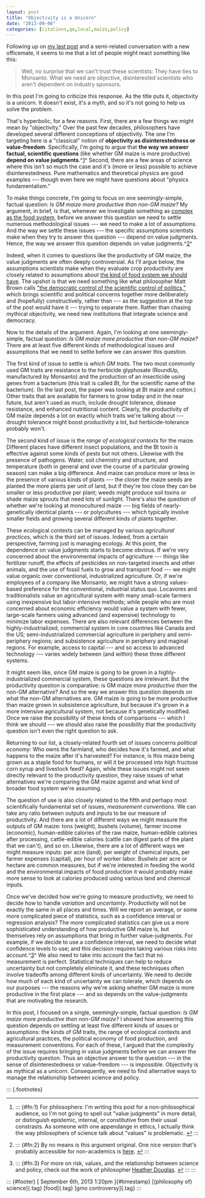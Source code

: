 ```yaml
---
layout: post
title: "Objectivity is a Unicorn"
date: "2013-09-06"
categories: [citations,gm,local,maize,policy]
---
```



Following up on [my last post](http://jefais.tumblr.com/post/60271855815/how-to-use-citations-to-create-ignorance) and a semi-related conversation with a new officemate, it seems to me that a lot of people might react something like this:

> Well, no surprise that we can't trust these scientists: They have ties to Monsanto. What we need are objective, disinterested scientists who aren't dependent on industry sponsors.

In this post I'm going to criticize this response. As the title puts it, objectivity is a unicorn. It doesn't exist, it's a myth, and so it's not going to help us solve the problem.

That's hyperbolic, for a few reasons. First, there are a few things we might mean by "objectivity." Over the past few decades, philosophers have developed several different conceptions of objectivity. The one I'm targeting here is a "classical" notion of **objectivity as disinterestedness or value-freedom**. Specifically, I'm going to argue that **the way we answer factual, scientific questions** (like whether GM maize is more productive) **depend on value judgments**.^[1](#fn:1)^ Second, there are a few areas of science where this isn't so much the case and it's (more or less) possible to achieve disinterestedness. Pure mathematics and theoretical physics are good examples --- though even here we might have questions about "physics fundamentalism."

To make things concrete, I'm going to focus on one seemingly-simple, factual question: *Is GM maize more productive than non-GM maize?* My argument, in brief, is that, whenever we investigate something as [complex as the food system](http://jefais.tumblr.com/post/43573011474/the-tangled-food-web-we-weave), before we answer this question we need to settle numerous methodological issues --- we need to make a lot of assumptions. And the way we settle these issues --- the specific assumptions scientists make when they try to answer this question --- depend on value judgments. Hence, the way we answer this question depends on value judgments.^[2](#fn:2)^

Indeed, when it comes to questions like the productivity of GM maize, the value judgments are often deeply controversial. As I'll argue below, the assumptions scientists make when they evaluate crop productivity are closely related to assumptions about [the kind of food system we should have](http://jefais.tumblr.com/post/43804380520/why-local). The upshot is that we need something like what philosopher Matt Brown calls ["the democratic control of the scientific control of politics,"](http://www.academia.edu/1850555/The_Democratic_Control_of_the_Scientific_Control_of_Politics) which brings scientific and political concerns together more deliberately and (hopefully) constructively, rather than --- as the suggestion at the top of the post would have it --- trying to separate them. Rather than chasing mythical objectivity, we need new institutions that integrate science and democracy.

Now to the details of the argument. Again, I'm looking at one seemingly-simple, factual question: *Is GM maize more productive than non-GM maize?* There are at least five different kinds of methodological issues and assumptions that we need to settle before we can answer this question.

The first kind of issue to settle is *which GM traits*. The two most commonly used GM traits are resistance to the herbicide glyphosate (RoundUp, manufactured by Monsanto) and the production of an insecticide using genes from a bacterium (this trait is called *Bt*, for the scientific name of the bacterium). (In the last post, the paper was looking at Bt maize and cotton.) Other traits that are available for farmers to grow today and in the near future, but aren't used as much, include drought tolerance, disease resistance, and enhanced nutritional content. Clearly, the productivity of GM maize depends a lot on exactly which traits we're talking about --- drought tolerance might boost productivity a lot, but herbicide-tolerance probably won't.

The second kind of issue is the *range of ecological contexts* for the maize. Different places have different insect populations, and the Bt toxin is effective against some kinds of pests but not others. Likewise with the presence of pathogens. Water, soil chemistry and structure, and temperature (both in general and over the course of a particular growing season) can make a big difference. And maize can produce more or less in the presence of various kinds of plants --- the closer the maize seeds are planted the more plants per unit of land, but if they're too close they can be smaller or less productive per plant; weeds might produce soil toxins or shade maize sprouts that need lots of sunlight. There's also the question of whether we're looking at monocultured maize --- big fields of nearly-genetically identical plants --- or polycultures --- which typically involve smaller fields and growing several different kinds of plants together.

These ecological contexts can be managed by various *agricultural practices*, which is the third set of issues. Indeed, from a certain perspective, farming just is managing ecology. At this point, the dependence on value judgments starts to become obvious. If we're very concerned about the environmental impacts of agriculture --- things like fertilizer runoff, the effects of pesticides on non-targeted insects and other animals, and the use of fossil fuels to grow and transport food --- we might value organic over conventional, industrialized agriculture. Or, if we're employees of a company like Monsanto, we might have a strong values-based preference for the conventional, industrial status quo. Locavores and traditionalists value an agricultural system with many small-scale farmers using inexpensive but labor-intensive methods; while people who are most concerned about economic efficiency would value a system with fewer, large-scale farmers using advanced (and expensive) technology to minimize labor expenses. There are also relevant differences between the highly-industrialized, commercial system in core countries like Canada and the US; semi-industrialized commercial agriculture in periphery and semi-periphery regions; and subsistence agriculture in periphery and maginal regions. For example, access to capital --- and so access to advanced technology --- varies widely between (and within) these three different systems.

It might seem like, since GM maize is going to be grown in a highly-industrialized commercial system, these questions are irrelevant. But the productivity question is comparative: is GM maize *more productive than* the non-GM alternative? And so the way we answer this question depends on what the non-GM alternatives are. GM maize is going to be more productive than maize grown in subsistence agriculture, but because it's grown in a more intensive agricultural system, not because it's genetically modified. Once we raise the possibility of these kinds of comparisons --- which I think we should --- we should also raise the possibility that the productivity question isn't even the right question to ask.

Returning to our list, a closely-related fourth set of issues concerns *political economy*: Who owns the farmland, who decides how it's farmed, and what happens to the maize after it's harvested? For instance, is this maize being grown as a staple food for humans, or will it be processed into high fructose corn syrup and livestock feed? Again, while these issues might not seem directly relevant to the productivity question, they raise issues of what alternatives we're comparing the GM maize against and what kind of broader food system we're assuming.

The question of use is also closely related to the fifth and perhaps most scientifically fundamental set of issues, *measurement conventions*. We can take any ratio between outputs and inputs to be our measure of productivity. And there are a lot of different ways we might measure the outputs of GM maize: tons (weight), bushels (volume), farmer income (economic), human-edible calories of the raw maize, human-edible calories after processing, cattle-edible calories (cattle can digest parts of the plant that we can't), and so on. Likewise, there are a lot of different ways we might measure inputs: per acre (land), per weight of chemical inputs, per farmer expenses (capital), per hour of worker labor. Bushels per acre or hectare are common measures, but if we're interested in feeding the world and the environmental impacts of food production it would probably make more sense to look at calories produced using various land and chemical inputs.

Once we've decided how we're going to measure productivity, we need to decide how to handle *variation* and *uncertainty*. Productivity will not be exactly the same in all places and times. Will we report an average, or some more complicated piece of statistics, such as a confidence interval or regression analysis? The more complicated statistics can give us a more sophisticated understanding of how productive GM maize is, but themselves rely on assumptions that bring in further value-judgments. For example, if we decide to use a confidence interval, we need to decide what confidence levels to use; and this decision requires taking various risks into account.^[3](#fn:3)^ We also need to take into account the fact that no measurement is perfect. Statistical techniques can help to reduce uncertainty but not completely eliminate it, and these techniques often involve tradeoffs among different kinds of uncertainty. We need to decide how much of each kind of uncertainty we can tolerate, which depends on our purposes --- the reasons why we're asking whether GM maize is more productive in the first place --- and so depends on the value-judgments that are motivating the research.

In this post, I focused on a single, seemingly-simple, factual question: *Is GM maize more productive than non-GM maize?* I showed how answering this question depends on settling at least five different kinds of issues or assumptions: the kinds of GM traits, the range of ecological contexts and agricultural practices, the political economy of food production, and measurement conventions. For each of these, I argued that the complexity of the issue requires bringing in value judgments before we can answer the productivity question. Thus an objective answer to the question --- in the sense of disinterestedness or value-freedom --- is impossible. Objectivity is as mythical as a unicorn. Consequently, we need to find alternative ways to manage the relationship between science and policy.

::: {.footnotes}

------------------------------------------------------------------------

1.  ::: {#fn:1}
    For philosophers: I'm writing this post for a non-philosophical audience, so I'm not going to spell out "value judgments" in more detail, or distinguish epistemic, internal, or constitutive from their usual constrasts. As someone with one appendange in ethics, I actually think the way philosophers of science talk about "values" is problematic. [↩](#fnref:1)
    :::

2.  ::: {#fn:2}
    By no means is this argument original. One nice version that's probably accessible for non-academics is [here](http://archive.cspo.org/_old_ourlibrary/ScienceandEnvironmentalPolicy.htm). [↩](#fnref:2)
    :::

3.  ::: {#fn:3}
    For more on risk, values, and the relationship between science and policy, check out the work of philosopher [Heather Douglas](http://books.google.ca/books?id=LcFvKeOJRmgC). [↩](#fnref:3)
    :::
:::

::: {#footer}
[ September 6th, 2013 1:20pm ]{#timestamp} [(philosophy of) science]{.tag} [food]{.tag} [gmo controversy]{.tag}
:::






